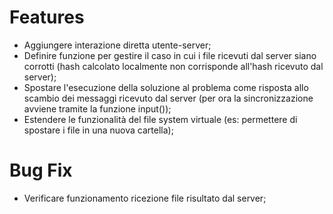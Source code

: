 # Features 
- Aggiungere interazione diretta utente-server;
- Definire funzione per gestire il caso in cui i file ricevuti dal server siano corrotti (hash calcolato localmente non corrisponde all'hash ricevuto dal server);
- Spostare l'esecuzione della soluzione al problema come risposta allo scambio dei messaggi ricevuto dal server (per ora la sincronizzazione avviene tramite la funzione input());
- Estendere le funzionalità del file system virtuale (es: permettere di spostare i file in una nuova cartella);

# Bug Fix
- Verificare funzionamento ricezione file risultato dal server;
